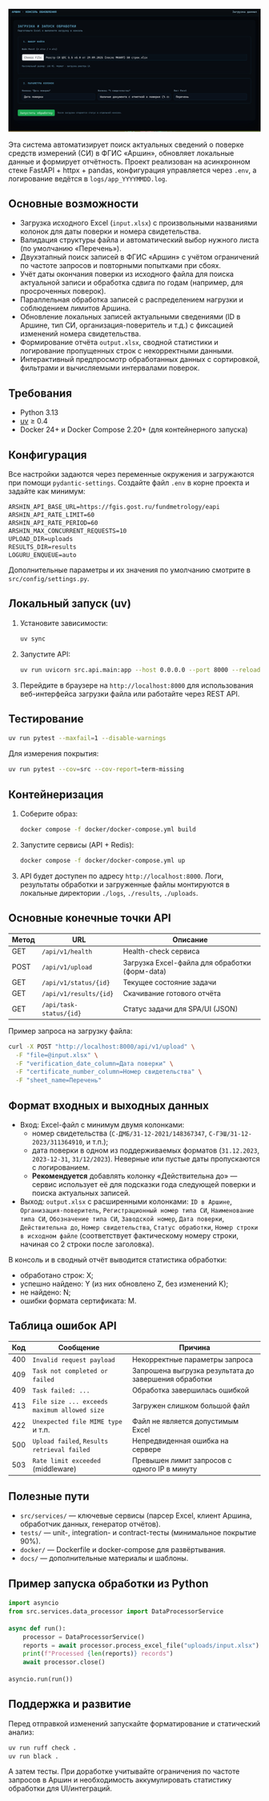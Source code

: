 ![Альтернативный текст](https://github.com/mflkee/search_docnum/blob/main/docs/screenshot-2025-10-16_16-26-42.png)


Эта система автоматизирует поиск актуальных сведений о поверке средств измерений (СИ) в ФГИС «Аршин», обновляет локальные данные и формирует отчётность. Проект реализован на асинхронном стеке FastAPI + httpx + pandas, конфигурация управляется через `.env`, а логирование ведётся в `logs/app_YYYYMMDD.log`.

## Основные возможности
- Загрузка исходного Excel (`input.xlsx`) с произвольными названиями колонок для даты поверки и номера свидетельства.
- Валидация структуры файла и автоматический выбор нужного листа (по умолчанию «Перечень»).
- Двухэтапный поиск записей в ФГИС «Аршин» с учётом ограничений по частоте запросов и повторными попытками при сбоях.
- Учёт даты окончания поверки из исходного файла для поиска актуальной записи и обработка сдвига по годам (например, для просроченных поверок).
- Параллельная обработка записей с распределением нагрузки и соблюдением лимитов Аршина.
- Обновление локальных записей актуальными сведениями (ID в Аршине, тип СИ, организация-поверитель и т.д.) с фиксацией изменений номера свидетельства.
- Формирование отчёта `output.xlsx`, сводной статистики и логирование пропущенных строк с некорректными данными.
- Интерактивный предпросмотр обработанных данных с сортировкой, фильтрами и вычисляемыми интервалами поверок.

## Требования
- Python 3.13
- [uv](https://docs.astral.sh/uv/latest/) ≥ 0.4
- Docker 24+ и Docker Compose 2.20+ (для контейнерного запуска)

## Конфигурация
Все настройки задаются через переменные окружения и загружаются при помощи `pydantic-settings`. Создайте файл `.env` в корне проекта и задайте как минимум:

```
ARSHIN_API_BASE_URL=https://fgis.gost.ru/fundmetrology/eapi
ARSHIN_API_RATE_LIMIT=60
ARSHIN_API_RATE_PERIOD=60
ARSHIN_MAX_CONCURRENT_REQUESTS=10
UPLOAD_DIR=uploads
RESULTS_DIR=results
LOGURU_ENQUEUE=auto
```

Дополнительные параметры и их значения по умолчанию смотрите в `src/config/settings.py`.

## Локальный запуск (uv)
1. Установите зависимости:
   ```bash
   uv sync
   ```
2. Запустите API:
   ```bash
   uv run uvicorn src.api.main:app --host 0.0.0.0 --port 8000 --reload
   ```
3. Перейдите в браузере на `http://localhost:8000` для использования веб-интерфейса загрузки файла или работайте через REST API.

## Тестирование
```bash
uv run pytest --maxfail=1 --disable-warnings
```

Для измерения покрытия:
```bash
uv run pytest --cov=src --cov-report=term-missing
```

## Контейнеризация
1. Соберите образ:
   ```bash
   docker compose -f docker/docker-compose.yml build
   ```
2. Запустите сервисы (API + Redis):
   ```bash
   docker compose -f docker/docker-compose.yml up
   ```
3. API будет доступен по адресу `http://localhost:8000`. Логи, результаты обработки и загруженные файлы монтируются в локальные директории `./logs`, `./results`, `./uploads`.

## Основные конечные точки API
| Метод | URL                    | Описание                                           |
|-------|------------------------|----------------------------------------------------|
| GET   | `/api/v1/health`       | Health-check сервиса                               |
| POST  | `/api/v1/upload`       | Загрузка Excel-файла для обработки (форм-data)     |
| GET   | `/api/v1/status/{id}`  | Текущее состояние задачи                           |
| GET   | `/api/v1/results/{id}` | Скачивание готового отчёта                         |
| GET   | `/api/task-status/{id}`| Статус задачи для SPA/UI (JSON)                    |

Пример запроса на загрузку файла:
```bash
curl -X POST "http://localhost:8000/api/v1/upload" \
  -F "file=@input.xlsx" \
  -F "verification_date_column=Дата поверки" \
  -F "certificate_number_column=Номер свидетельства" \
  -F "sheet_name=Перечень"
```

## Формат входных и выходных данных
- Вход: Excel-файл с минимум двумя колонками:
  - номер свидетельства (`С-ДМБ/31-12-2021/148367347`, `С-ГЭШ/31-12-2023/311364910`, и т.п.);
  - дата поверки в одном из поддерживаемых форматов (`31.12.2023`, `2023-12-31`, `31/12/2023`).
  Неверные или пустые даты пропускаются с логированием.
  - **Рекомендуется** добавлять колонку «Действительна до» — сервис использует её для подсказки года следующей поверки и поиска актуальных записей.
- Выход: `output.xlsx` c расширенными колонками:
  `ID в Аршине`, `Организация-поверитель`, `Регистрационный номер типа СИ`,
`Наименование типа СИ`, `Обозначение типа СИ`, `Заводской номер`,
`Дата поверки`, `Действительна до`, `Номер свидетельства`,
`Статус обработки`, `Номер строки в исходном файле` (соответствует фактическому номеру строки, начиная со 2 строки после заголовка).

В консоль и в сводный отчёт выводится статистика обработки:
- обработано строк: X;
- успешно найдено: Y (из них обновлено Z, без изменений K);
- не найдено: N;
- ошибки формата сертификата: M.

## Таблица ошибок API
| Код | Сообщение                                    | Причина                                                  |
|-----|----------------------------------------------|----------------------------------------------------------|
| 400 | `Invalid request payload`                    | Некорректные параметры запроса                          |
| 409 | `Task not completed or failed`               | Запрошена выгрузка результата до завершения обработки    |
| 409 | `Task failed: ...`                           | Обработка завершилась ошибкой                            |
| 413 | `File size ... exceeds maximum allowed size` | Загружен слишком большой файл                           |
| 422 | `Unexpected file MIME type` и т.п.           | Файл не является допустимым Excel                       |
| 500 | `Upload failed`, `Results retrieval failed`  | Непредвиденная ошибка на сервере                         |
| 503 | `Rate limit exceeded` (middleware)           | Превышен лимит запросов с одного IP в минуту            |

## Полезные пути
- `src/services/` — ключевые сервисы (парсер Excel, клиент Аршина, обработчик данных, генератор отчётов).
- `tests/` — unit-, integration- и contract-тесты (минимальное покрытие 90%).
- `docker/` — Dockerfile и docker-compose для развёртывания.
- `docs/` — дополнительные материалы и шаблоны.

## Пример запуска обработки из Python
```python
import asyncio
from src.services.data_processor import DataProcessorService

async def run():
    processor = DataProcessorService()
    reports = await processor.process_excel_file("uploads/input.xlsx")
    print(f"Processed {len(reports)} records")
    await processor.close()

asyncio.run(run())
```

## Поддержка и развитие
Перед отправкой изменений запускайте форматирование и статический анализ:
```bash
uv run ruff check .
uv run black .
```
А затем тесты. При доработке учитывайте ограничения по частоте запросов в Аршин и необходимость аккумулировать статистику обработки для UI/интеграций.
